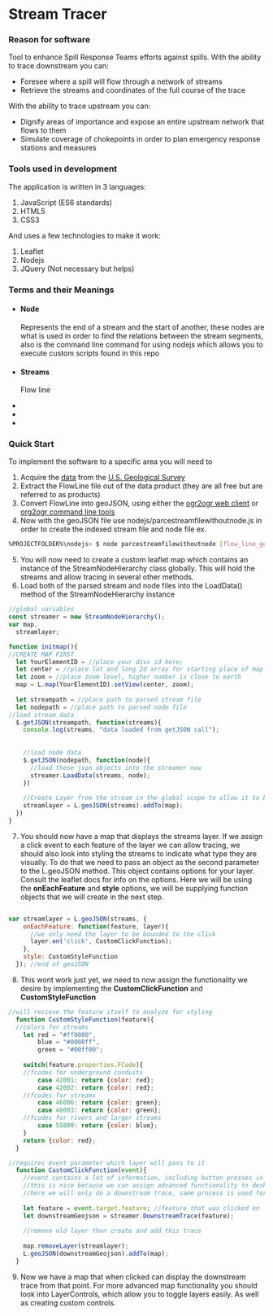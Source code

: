 # Stream Tracer
### Reason for software
Tool to enhance Spill Response Teams efforts against spills.
With the ability to trace downstream you can:
  <ul>
    <li>Foresee where a spill will flow through a network of streams</li>
    <li>Retrieve the streams and coordinates of the full course of the trace</li>
  </ul>
With the ability to trace upstream you can:
  <ul>
    <li>Dignify areas of importance and expose an entire upstream network that flows to them</li>
    <li>Simulate coverage of chokepoints in order to plan emergency response stations and measures</li>
  </ul>
  
### Tools used in development
The application is written in 3 languages:
<ol>
  <li>JavaScript (ES6 standards)</li>
  <li>HTML5</li>
  <li>CSS3</li>
</ol>

And uses a few technologies to make it work:
<ol>
  <li>Leaflet</li>
  <li>Nodejs</li>
  <li>JQuery (Not necessary but helps)</li>
</ol>

### Terms and their Meanings
<ul>
  <li>
  <h4>Node</h4>
  <p>Represents the end of a stream and the start of another, these nodes are what is used in order to find the relations between the stream segments, also is the command line command for using nodejs which allows you to execute custom scripts found in this repo</p>
  </li>
  
  <li>
  <h4>Streams</h4>
  <p>Flow line</p>
  </li>
  <li>
  </li>
  <li>
  </li>
  <li>
  </li>
</ul>

### Quick Start
To implement the software to a specific area you will need to
1. Acquire the [data](https://nhd.usgs.gov/data.html) from the [U.S. Geological Survey](https://nhd.usgs.gov/)
2. Extract the FlowLine file out of the data product (they are all free but are referred to as products)
3. Convert FlowLine into geoJSON, using either the [ogr2ogr web client](https://ogre.adc4gis.com/) or [org2ogr command line tools](http://www.gdal.org/ogr2ogr.html)
4. Now with the geoJSON file use nodejs/parcestreamfilewithoutnode.js in order to create the indexed stream file and node file ex.
```bash
%PROJECTFOLDER%\nodejs> $ node parcestreamfilewithoutnode [flow_line_geojson_file]
```
5. You will now need to create a custom leaflet map which contains an instance of the StreamNodeHierarchy class globally. This will hold the streams and allow tracing in several other methods.
6. Load both of the parsed stream and node files into the LoadData() method of the StreamNodeHierarchy instance
```javascript
//global variables
const streamer = new StreamNodeHierarchy();
var map,
  streamlayer;

function initmap(){
//CREATE MAP FIRST
  let YourElementID = //place your divs id here;
  let center = //place lat and long 2d array for starting place of map
  let zoom = //place zoom level, higher number is close to earth
  map = L.map(YourElementID).setView(center, zoom);
  
  let streampath = //place path to parsed stream file
  let nodepath = //place path to parsed node file
//load stream data
  $.getJSON(streampath, function(streams){
    console.log(streams, "data loaded from getJSON call");
    
    
    //load node data
    $.getJSON(nodepath, function(node){
      //load these json objects into the streamer now
      streamer.LoadData(streams, node);
    })
    
    //Create Layer from the stream in the global scope to allow it to be removed and added
    streamlayer = L.geoJSON(streams).addTo(map);
  })
}
```
7. You should now have a map that displays the streams layer. If we assign a click event to each feature of the layer we can allow tracing, we should also look into styling the streams to indicate what type they are visually. To do that we need to pass an object as the second parameter to the L.geoJSON method. This object contains options for your layer. Consult the leaflet docs for info on the options. Here we will be using the **onEachFeature** and **style** options, we will be supplying function objects that we will create in the next step.
```javascript

var streamlayer = L.geoJSON(streams, {
    onEachFeature: function(feature, layer){
      //we only need the layer to be bounded to the click
      layer.on('click', CustomClickFunction);
    },
    style: CustomStyleFunction
  }); //end of geoJSON

```
8. This wont work just yet, we need to now assign the functionality we desire by implementing the **CustomClickFunction** and **CustomStyleFunction**

```javascript
//will recieve the feature itself to analyze for styling
  function CustomStyleFunction(feature){
  //colors for streams
    let red = "#ff0000",
        blue = "#0000ff",
        green = "#00ff00";
      
    switch(feature.properties.FCode){
    //fcodes for underground conduits
        case 42001: return {color: red};
        case 42002: return {color: red};
    //fcodes for streams
        case 46006: return {color: green};
        case 46003: return {color: green};
    //fcodes for rivers and larger streams
        case 55800: return {color: blue};
    }
    return {color: red};
  }

//requires event parameter which layer will pass to it
  function CustomClickFunction(event){
    //event contains a lot of information, including button presses in combination with the clicks
    //this is nice because we can assign advanced functionality to desktops/laptops
    //here we will only do a downstream trace, same process is used for the UpstreamTrace() method
    
    let feature = event.target.feature; //feature that was clicked on
    let downstreamGeojson = streamer.DownstreamTrace(feature);
    
    //remove old layer then create and add this trace
    
    map.removeLayer(streamlayer);
    L.geoJSON(downstreamGeojson).addTo(map);
  }
```

9. Now we have a map that when clicked can display the downstream trace from that point. For more advanced map functionality you should look into LayerControls, which allow you to toggle layers easily. As well as creating custom controls.
